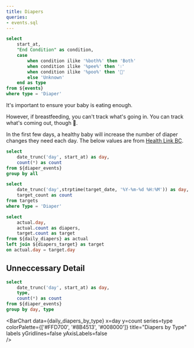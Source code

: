 ```yaml
---
title: Diapers
queries:
- events.sql
---
```


```sql diaper_events
select
    start_at,
    "End Condition" as condition,
    case 
        when condition ilike '%both%' then 'Both' 
        when condition ilike '%pee%' then '💧' 
        when condition ilike '%poo%' then '💩' 
        else 'Unknown'
    end as type
from ${events}
where type = 'Diaper'
```


It's important to ensure your baby is eating enough. 

However, if breastfeeding, you can't track what's going in. You can track what's coming out, though 💩.

In the first few days, a healthy baby will increase the number of diaper changes they need each day. The below values are from [Health Link BC](https://www.healthlinkbc.ca/sites/default/files/documents/BBC_diapering.pdf).

```sql daily_diapers
select
    date_trunc('day', start_at) as day,
    count(*) as count
from ${diaper_events}
group by all
```

```sql diapers_target
select 
    date_trunc('day',strptime(target_date, '%Y-%m-%d %H:%M')) as day,
    target_count as count
from targets
where Type = 'Diaper'
```

```sql actual_vs_target
select
    actual.day,
    actual.count as diapers,
    target.count as target
from ${daily_diapers} as actual
left join ${diapers_target} as target
on actual.day = target.day
```
    

<BarChart
    data={actual_vs_target}
    x=day
    y=diapers
    y2=target
    title="Diapers vs Target"
    labels
    yGridlines=false
    yAxisLabels=false
    yAxisTitle=false
    y2AxisLabels=false
    y2Gridlines=false
    y2SeriesType=line
    y2AxisTitle=false
    legend
/>

## Unneccessary Detail

```sql daily_diapers_by_type
select
    date_trunc('day', start_at) as day,
    type,
    count(*) as count
from ${diaper_events}
group by day, type
```

<BarChart
    data={daily_diapers_by_type}
    x=day
    y=count
    series=type
    colorPalette={['#FFD700', '#8B4513', '#008000']}
    title="Diapers by Type"
    labels
    yGridlines=false
    yAxisLabels=false   
/>

